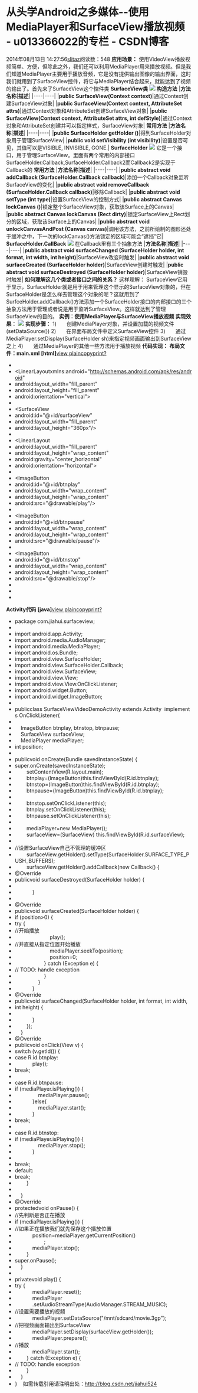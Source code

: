# 从头学Android之多媒体--使用MediaPlayer和SurfaceView播放视频 - u013366022的专栏 - CSDN博客
2014年08月13日 14:27:56[slitaz](https://me.csdn.net/u013366022)阅读数：548
**应用场景：**
使用VideoView播放视频简单、方便，但除此之外，我们还可以利用MediaPlayer用来播放视频。但是我们知道MediaPlayer主要用于播放音频，它是没有提供输出图像的输出界面，这时我们就用到了SurfaceView控件，将它与MediaPlayer结合起来，就能达到了视频的输出了。首先来了SurfaceView这个控件类
**SurfaceView类**
**![](http://hi.csdn.net/attachment/201112/28/0_132504315473j7.gif)**
**构造方法**
|**方法名称**|**描述**|
|----|----|
|**public SurfaceView(Context context)**|通过Context创建SurfaceView对象|
|**public SurfaceView(Context context, AttributeSet attrs)**|通过Context对象和AttributeSet创建SurfaceView对象|
|**public SurfaceView(Context context, AttributeSet attrs, int defStyle)**|通过Context对象和AttributeSet创建并可以指定样式，SurfaceView对象|
**常用方法**
|**方法名称**|**描述**|
|----|----|
|**public SurfaceHolder getHolder ()**|得到SurfaceHolder对象用于管理SurfaceView|
|**public void setVisibility (int visibility)**|设置是否可见，其值可以是VISIBLE, INVISIBLE, GONE.|
**SurfaceHolder**
**![](http://hi.csdn.net/attachment/201112/28/0_1325043170eY0j.gif)**
它是一个接口，用于管理SurfaceView。里面有两个常用的内部接口SurfaceHolder.Callback,SurfaceHolder.Callback2而Callback2是实现于Callback的
**常用方法**
|**方法名称**|**描述**|
|----|----|
|**public abstract void addCallback (SurfaceHolder.Callback callback)**|添加一个Callback对象监听SurfaceView的变化|
|**public abstract void removeCallback (SurfaceHolder.Callback callback)**|移除Callback|
|**public abstract void setType (int type)**|设置SurfaceView的控制方式|
|**public abstract Canvas lockCanvas ()**|锁定整个SurfaceView对象，获取该Surface上的Canvas|
|**public abstract Canvas lockCanvas (Rect dirty)**|锁定SurfaceView上Rect划分的区域，获取该Surface上的Canvas|
|**public abstract void unlockCanvasAndPost (Canvas canvas)**|调用该方法，之前所绘制的图形还处于缓冲之中，下一次的lockCanvas()方法锁定的区域可能会“遮挡”它|
**SurfaceHolder.CallBack**
**![](http://hi.csdn.net/attachment/201112/28/0_1325043205x44x.gif)**
在Callback里有三个抽象方法
|**方法名称**|**描述**|
|----|----|
|**public abstract void surfaceChanged (SurfaceHolder holder, int format, int width, int height)**|SurfaceView改变时触发|
|**public abstract void surfaceCreated (SurfaceHolder holder)**|SurfaceView创建时触发|
|**public abstract void surfaceDestroyed (SurfaceHolder holder)**|SurfaceView销毁时触发|
**如何理解这几个类或者接口之间的关系？**
这样理解：
SurfaceView它用于显示，SurfaceHolder就是用于用来管理这个显示的SurfaceView对象的，但在SurfaceHolder是怎么样去管理这个对象的呢？这就用到了SurfceHolder.addCallback()方法添加一个SurfaceHolder接口的内部接口的三个抽象方法用于管理或者说是用于监听SurfaceView。这样就达到了管理SurfaceView的目的。
**实例：使用MediaPlayer与SurfaceView播放视频**
**实现效果：**
**![](http://hi.csdn.net/attachment/201112/28/0_1325043305u0RU.gif)**
**实现步骤：**
1)       创建MediaPlayer对象，并设置加载的视频文件(setDataSource())
2)       在界面布局文件中定义SurfaceView控件
3)       通过MediaPlayer.setDisplay(SurfaceHolder sh)来指定视频画面输出到SurfaceView之上
4)       通过MediaPlayer的其他一些方法用于播放视频
**代码实现：**
**布局文件：main.xml**
**[html]**[view
 plain](http://blog.csdn.net/worker90/article/details/7108358#)[copy](http://blog.csdn.net/worker90/article/details/7108358#)[print](http://blog.csdn.net/worker90/article/details/7108358#)[?](http://blog.csdn.net/worker90/article/details/7108358#)
- <?xmlversion="1.0"encoding="utf-8"?>
- <LinearLayoutxmlns:android="http://schemas.android.com/apk/res/android"
- android:layout_width="fill_parent"
- android:layout_height="fill_parent"
- android:orientation="vertical">
- 
- <SurfaceView
- android:id="@+id/surfaceView"
- android:layout_width="fill_parent"
- android:layout_height="360px"/>
- 
- <LinearLayout
- android:layout_width="fill_parent"
- android:layout_height="wrap_content"
- android:gravity="center_horizontal"
- android:orientation="horizontal">
- 
- <ImageButton
- android:id="@+id/btnplay"
- android:layout_width="wrap_content"
- android:layout_height="wrap_content"
- android:src="@drawable/play"/>
- 
- <ImageButton
- android:id="@+id/btnpause"
- android:layout_width="wrap_content"
- android:layout_height="wrap_content"
- android:src="@drawable/pause"/>
- 
- <ImageButton
- android:id="@+id/btnstop"
- android:layout_width="wrap_content"
- android:layout_height="wrap_content"
- android:src="@drawable/stop"/>
- </LinearLayout>
- 
- </LinearLayout>
**Activity代码**
**[java]**[view
 plain](http://blog.csdn.net/worker90/article/details/7108358#)[copy](http://blog.csdn.net/worker90/article/details/7108358#)[print](http://blog.csdn.net/worker90/article/details/7108358#)[?](http://blog.csdn.net/worker90/article/details/7108358#)
- package com.jiahui.surfaceview;  
- 
- import android.app.Activity;  
- import android.media.AudioManager;  
- import android.media.MediaPlayer;  
- import android.os.Bundle;  
- import android.view.SurfaceHolder;  
- import android.view.SurfaceHolder.Callback;  
- import android.view.SurfaceView;  
- import android.view.View;  
- import android.view.View.OnClickListener;  
- import android.widget.Button;  
- import android.widget.ImageButton;  
- 
- publicclass SurfaceViewVideoDemoActivity extends Activity  implements OnClickListener{  
- 
-     ImageButton btnplay, btnstop, btnpause;  
-     SurfaceView surfaceView;  
-     MediaPlayer mediaPlayer;  
- int position;  
- 
- publicvoid onCreate(Bundle savedInstanceState) {  
- super.onCreate(savedInstanceState);  
-         setContentView(R.layout.main);    
-         btnplay=(ImageButton)this.findViewById(R.id.btnplay);  
-         btnstop=(ImageButton)this.findViewById(R.id.btnplay);  
-         btnpause=(ImageButton)this.findViewById(R.id.btnplay);  
- 
-         btnstop.setOnClickListener(this);  
-         btnplay.setOnClickListener(this);  
-         btnpause.setOnClickListener(this);  
- 
-         mediaPlayer=new MediaPlayer();  
-         surfaceView=(SurfaceView) this.findViewById(R.id.surfaceView);  
- 
- //设置SurfaceView自己不管理的缓冲区
-         surfaceView.getHolder().setType(SurfaceHolder.SURFACE_TYPE_PUSH_BUFFERS);         
-         surfaceView.getHolder().addCallback(new Callback() {          
- @Override
- publicvoid surfaceDestroyed(SurfaceHolder holder) {  
- 
-             }  
- 
- @Override
- publicvoid surfaceCreated(SurfaceHolder holder) {  
- if (position>0) {  
- try {  
- //开始播放
-                         play();  
- //并直接从指定位置开始播放
-                         mediaPlayer.seekTo(position);  
-                         position=0;                       
-                     } catch (Exception e) {  
- // TODO: handle exception
-                     }  
-                 }  
-             }             
- @Override
- publicvoid surfaceChanged(SurfaceHolder holder, int format, int width,  
- int height) {  
- 
-             }  
-         });       
-     }  
- @Override
- publicvoid onClick(View v) {     
- switch (v.getId()) {  
- case R.id.btnplay:  
-             play();  
- break;  
- 
- case R.id.btnpause:  
- if (mediaPlayer.isPlaying()) {  
-                 mediaPlayer.pause();  
-             }else{  
-                 mediaPlayer.start();  
-             }  
- break;  
- 
- case R.id.btnstop:  
- if (mediaPlayer.isPlaying()) {  
-                 mediaPlayer.stop();  
-             }  
- 
- break;  
- default:  
- break;  
-         }  
- 
-     }  
- @Override
- protectedvoid onPause() {    
- //先判断是否正在播放
- if (mediaPlayer.isPlaying()) {  
- //如果正在播放我们就先保存这个播放位置
-             position=mediaPlayer.getCurrentPosition()  
-                     ;  
-             mediaPlayer.stop();  
-         }  
- super.onPause();  
-     }  
- 
- privatevoid play() {  
- try {  
-             mediaPlayer.reset();  
-             mediaPlayer  
-             .setAudioStreamType(AudioManager.STREAM_MUSIC);  
- //设置需要播放的视频
-             mediaPlayer.setDataSource("/mnt/sdcard/movie.3gp");  
- //把视频画面输出到SurfaceView
-             mediaPlayer.setDisplay(surfaceView.getHolder());  
-             mediaPlayer.prepare();  
- //播放
-             mediaPlayer.start();          
-         } catch (Exception e) {  
- // TODO: handle exception
-         }  
-     }  
- }  
 如需转载引用请注明出处：http://blog.csdn.net/jiahui524

